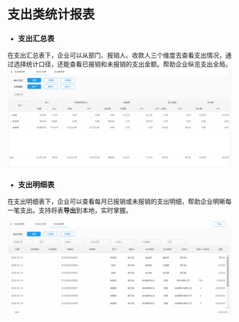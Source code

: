 # 支出类统计报表

* ### 支出汇总表

在支出汇总表下，企业可以从部门、报销人、收款人三个维度去查看支出情况，通过选择统计口径，还能查看已报销和未报销的支出金额。帮助企业纵览支出全局。![](/img/git4.png)

* ### 支出明细表

在支出明细表下，企业可以查看每月已报销或未报销的支出明细，帮助企业明晰每一笔支出。支持将表**导出**到本地，实时掌握。

![](/img/git5.png)

#### 



